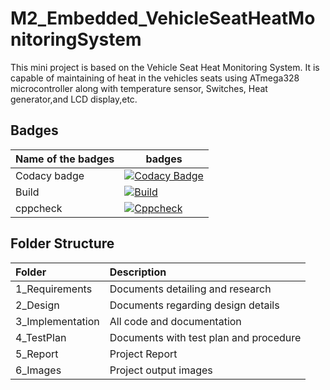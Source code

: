 # M2_Embedded_VehicleSeatHeatMonitoringSystem

This mini project is based on the Vehicle Seat Heat Monitoring System. It is capable of maintaining of heat in the vehicles seats using ATmega328 microcontroller along with temperature sensor, Switches, Heat generator,and LCD display,etc.


## Badges

Name of the badges| badges|
|-----------------|-------|
|Codacy badge|[![Codacy Badge](https://app.codacy.com/project/badge/Grade/f84f2e811e0c44a6bfdeda2d5ad5a1fd)](https://www.codacy.com/gh/DivyaAmbedkar/M2_Embedded_VehicleSeatHeatMonitoringSystem/dashboard?utm_source=github.com&amp;utm_medium=referral&amp;utm_content=DivyaAmbedkar/M2_Embedded_VehicleSeatHeatMonitoringSystem&amp;utm_campaign=Badge_Grade)|
|Build|[![Build](https://github.com/DivyaAmbedkar/M2_Embedded_VehicleSeatHeatMonitoringSystem/actions/workflows/compile.yml/badge.svg)](https://github.com/DivyaAmbedkar/M2_Embedded_VehicleSeatHeatMonitoringSystem/actions/workflows/compile.yml)|
|cppcheck|[![Cppcheck](https://github.com/DivyaAmbedkar/M2_Embedded_VehicleSeatHeatMonitoringSystem/actions/workflows/cppcheck.yml/badge.svg)](https://github.com/DivyaAmbedkar/M2_Embedded_VehicleSeatHeatMonitoringSystem/actions/workflows/cppcheck.yml)|


## Folder Structure
|Folder|Description|
|:-----|:----------|
|1_Requirements|Documents detailing and research|
|2_Design|Documents regarding design details|
|3_Implementation|All code and documentation|
|4_TestPlan|Documents with test plan and procedure|
|5_Report|Project Report|
|6_Images|Project output images|


